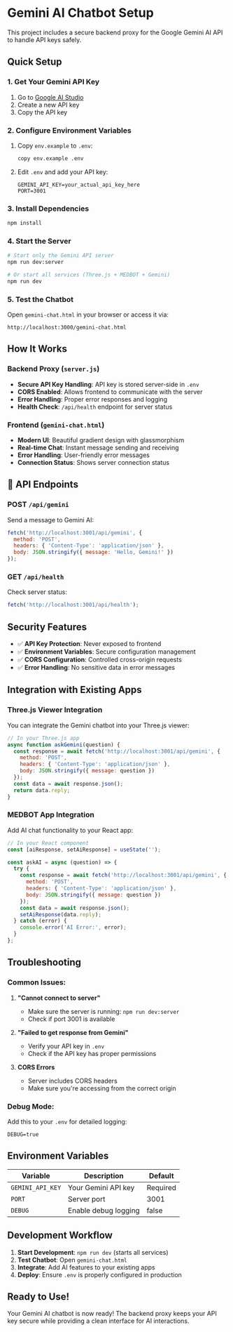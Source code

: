 # Gemini AI Chatbot Setup

This project includes a secure backend proxy for the Google Gemini AI API to handle API keys safely.

## Quick Setup

### 1. Get Your Gemini API Key
1. Go to [Google AI Studio](https://makersuite.google.com/app/apikey)
2. Create a new API key
3. Copy the API key

### 2. Configure Environment Variables
1. Copy `env.example` to `.env`:
   ```bash
   copy env.example .env
   ```
2. Edit `.env` and add your API key:
   ```
   GEMINI_API_KEY=your_actual_api_key_here
   PORT=3001
   ```

### 3. Install Dependencies
```bash
npm install
```

### 4. Start the Server
```bash
# Start only the Gemini API server
npm run dev:server

# Or start all services (Three.js + MEDBOT + Gemini)
npm run dev
```

### 5. Test the Chatbot
Open `gemini-chat.html` in your browser or access it via:
```
http://localhost:3000/gemini-chat.html
```

## How It Works

### Backend Proxy (`server.js`)
- **Secure API Key Handling**: API key is stored server-side in `.env`
- **CORS Enabled**: Allows frontend to communicate with the server
- **Error Handling**: Proper error responses and logging
- **Health Check**: `/api/health` endpoint for server status

### Frontend (`gemini-chat.html`)
- **Modern UI**: Beautiful gradient design with glassmorphism
- **Real-time Chat**: Instant message sending and receiving
- **Error Handling**: User-friendly error messages
- **Connection Status**: Shows server connection status

## 📡 API Endpoints

### POST `/api/gemini`
Send a message to Gemini AI:
```javascript
fetch('http://localhost:3001/api/gemini', {
  method: 'POST',
  headers: { 'Content-Type': 'application/json' },
  body: JSON.stringify({ message: 'Hello, Gemini!' })
});
```

### GET `/api/health`
Check server status:
```javascript
fetch('http://localhost:3001/api/health');
```

## Security Features

- ✅ **API Key Protection**: Never exposed to frontend
- ✅ **Environment Variables**: Secure configuration management
- ✅ **CORS Configuration**: Controlled cross-origin requests
- ✅ **Error Handling**: No sensitive data in error messages

## Integration with Existing Apps

### Three.js Viewer Integration
You can integrate the Gemini chatbot into your Three.js viewer:

```javascript
// In your Three.js app
async function askGemini(question) {
  const response = await fetch('http://localhost:3001/api/gemini', {
    method: 'POST',
    headers: { 'Content-Type': 'application/json' },
    body: JSON.stringify({ message: question })
  });
  const data = await response.json();
  return data.reply;
}
```

### MEDBOT App Integration
Add AI chat functionality to your React app:

```javascript
// In your React component
const [aiResponse, setAiResponse] = useState('');

const askAI = async (question) => {
  try {
    const response = await fetch('http://localhost:3001/api/gemini', {
      method: 'POST',
      headers: { 'Content-Type': 'application/json' },
      body: JSON.stringify({ message: question })
    });
    const data = await response.json();
    setAiResponse(data.reply);
  } catch (error) {
    console.error('AI Error:', error);
  }
};
```

## Troubleshooting

### Common Issues:

1. **"Cannot connect to server"**
   - Make sure the server is running: `npm run dev:server`
   - Check if port 3001 is available

2. **"Failed to get response from Gemini"**
   - Verify your API key in `.env`
   - Check if the API key has proper permissions

3. **CORS Errors**
   - Server includes CORS headers
   - Make sure you're accessing from the correct origin

### Debug Mode:
Add this to your `.env` for detailed logging:
```
DEBUG=true
```

##  Environment Variables

| Variable | Description | Default |
|----------|-------------|---------|
| `GEMINI_API_KEY` | Your Gemini API key | Required |
| `PORT` | Server port | 3001 |
| `DEBUG` | Enable debug logging | false |

## Development Workflow

1. **Start Development**: `npm run dev` (starts all services)
2. **Test Chatbot**: Open `gemini-chat.html`
3. **Integrate**: Add AI features to your existing apps
4. **Deploy**: Ensure `.env` is properly configured in production

##  Ready to Use!

Your Gemini AI chatbot is now ready! The backend proxy keeps your API key secure while providing a clean interface for AI interactions. 
